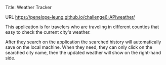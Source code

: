 Title: Weather Tracker

URL https://penelope-leung.github.io/challenge6-APIweather/

This application is for travelers who are traveling in different counties that easy to check the current city's weather.

After they search on the application the searched history will automatically save on the local machine. When they need, they can only click on the searched city name, then the updated weather will show on the right-hand side.

